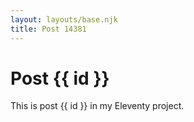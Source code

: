 ```yaml
---
layout: layouts/base.njk
title: Post 14381
---
```


# Post {{ id }}

This is post {{ id }} in my Eleventy project.
